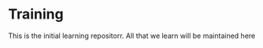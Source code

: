 Training
========

This is the initial learning repositorr. All that we learn will be maintained here
